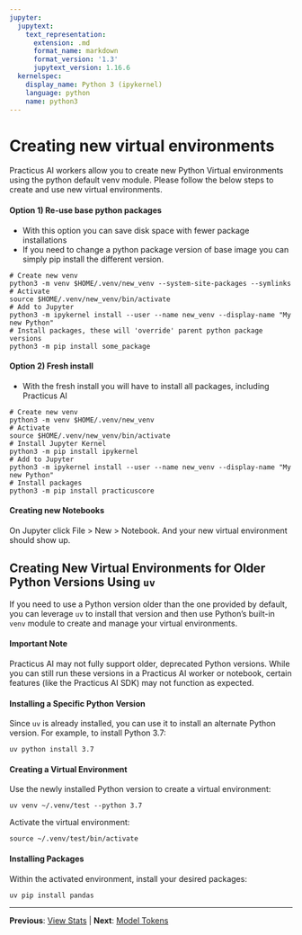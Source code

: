 ```yaml
---
jupyter:
  jupytext:
    text_representation:
      extension: .md
      format_name: markdown
      format_version: '1.3'
      jupytext_version: 1.16.6
  kernelspec:
    display_name: Python 3 (ipykernel)
    language: python
    name: python3
---
```


# Creating new virtual environments 

Practicus AI workers allow you to create new Python Virtual environments using the python default venv module. Please follow the below steps to create and use new virtual environments.

#### Option 1) Re-use base python packages
- With this option you can save disk space with fewer package installations 
- If you need to change a python package version of base image you can simply pip install the different version.
  
```shell
# Create new venv 
python3 -m venv $HOME/.venv/new_venv --system-site-packages --symlinks
# Activate
source $HOME/.venv/new_venv/bin/activate
# Add to Jupyter 
python3 -m ipykernel install --user --name new_venv --display-name "My new Python"
# Install packages, these will 'override' parent python package versions
python3 -m pip install some_package
```

#### Option 2) Fresh install
- With the fresh install you will have to install all packages, including Practicus AI
  
```shell
# Create new venv 
python3 -m venv $HOME/.venv/new_venv
# Activate
source $HOME/.venv/new_venv/bin/activate
# Install Jupyter Kernel
python3 -m pip install ipykernel
# Add to Jupyter 
python3 -m ipykernel install --user --name new_venv --display-name "My new Python"
# Install packages
python3 -m pip install practicuscore
```

#### Creating new Notebooks

On Jupyter click File > New > Notebook. And your new virtual environment should show up.

## Creating New Virtual Environments for Older Python Versions Using `uv`

If you need to use a Python version older than the one provided by default, you can leverage `uv` to install that version and then use Python’s built-in `venv` module to create and manage your virtual environments.

#### Important Note
Practicus AI may not fully support older, deprecated Python versions. While you can still run these versions in a Practicus AI worker or notebook, certain features (like the Practicus AI SDK) may not function as expected.

#### Installing a Specific Python Version
Since `uv` is already installed, you can use it to install an alternate Python version. For example, to install Python 3.7:

```shell
uv python install 3.7
```

#### Creating a Virtual Environment
Use the newly installed Python version to create a virtual environment:

```shell
uv venv ~/.venv/test --python 3.7
```

Activate the virtual environment:

```shell
source ~/.venv/test/bin/activate
```

#### Installing Packages
Within the activated environment, install your desired packages:

```shell
uv pip install pandas
```


---

**Previous**: [View Stats](view-stats.md) | **Next**: [Model Tokens](model-tokens.md)
